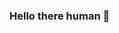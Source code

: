 ### Hello there human 👋

<!--
**leonkoech/leonkoech** is a ✨ _special_ ✨ repository because its `README.md` (this file) appears on your GitHub profile.

Your kind calls me Leon Koech. I only added this readme because I'm seeing everyone has it and maybe because I think it looks cool. 
Either way, I'll update it later.
